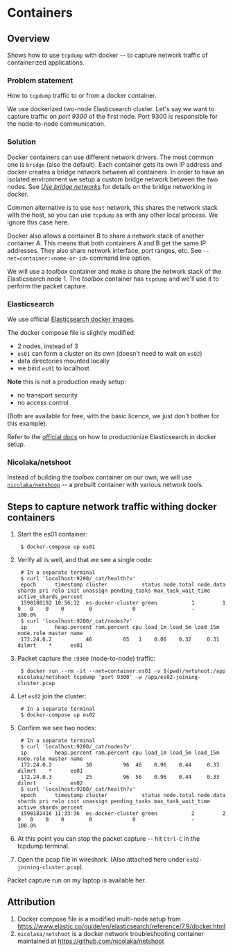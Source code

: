 # Containers

## Overview

Shows how to use `tcpdump` with docker -- to capture network traffic of containerized applications.

### Problem statement

How to `tcpdump` traffic to or from a docker container.

We use dockerized two-node Elasticsearch cluster. Let's say we want to capture traffic on _port 9300_ of the first node. Port 9300 is responsible for the node-to-node communication. 

### Solution

Docker containers can use different network drivers. The most common one is `bridge` (also the default). Each container gets its own IP address and docker creates a bridge network between all containers. In order to have an isolated environment we setup a custom bridge network between the two nodes. See [_Use bridge networks_](https://docs.docker.com/network/bridge/) for details on the bridge networking in docker.

Common alternative is to use `host` network, this shares the network stack with the host, so you can use `tcpdump` as with any other local process. We ignore this case here.

Docker also allows a container B to share a network stack of another container A. This means that both containers A and B get the same IP addresses. They also share network interface, port ranges, etc. See `--net=container:<name-or-id>` command line option.

We will use a _toolbox_ container and make is share the network stack of the Elasticsearch node 1. The _toolbox_ container has `tcpdump` and we'll use it to perform the packet capture.

### Elasticsearch  

We use official [Elasticsearch docker images](https://www.elastic.co/guide/en/elasticsearch/reference/current/docker.html).

The docker compose file is slightly modified:
- 2 nodes, instead of 3
- `es01` can form a cluster on its own (doesn't need to wait on `es02`)
- data directories mounted locally
- we bind `es01` to localhost

**Note** this is not a production ready setup:
- no transport security
- no access control

(Both are available for free, with the basic licence, we just don't bother for this example).

Refer to the [official docs](https://www.elastic.co/guide/en/elasticsearch/reference/current/docker.html#docker-prod-prerequisites) on how to productionize Elasticsearch in docker setup. 

### Nicolaka/netshoot

Instead of building the _toolbox_ container on our own, we will use [`nicolaka/netshoop`](https://github.com/nicolaka/netshoot) -- a prebuilt container with various network tools.


## Steps to capture network traffic withing docker containers

1. Start the es01 container:

        $ docker-compose up es01

2. Verify all is well, and that we see a single node:

        # In a separate terminal
        $ curl 'localhost:9200/_cat/health?v'
        epoch      timestamp cluster           status node.total node.data shards pri relo init unassign pending_tasks max_task_wait_time active_shards_percent
        1598180192 10:56:32  es-docker-cluster green           1         1      0   0    0    0        0             0                  -                100.0%
        $ curl 'localhost:9200/_cat/nodes?v'
        ip         heap.percent ram.percent cpu load_1m load_5m load_15m node.role master name
        172.24.0.2           46          65   1    0.06    0.32     0.31 dilmrt    *      es01

3. Packet capture the `:9300` (node-to-node) traffic:

        $ docker run --rm -it --net=container:es01 -v $(pwd)/netshoot:/app nicolaka/netshoot tcpdump 'port 9300' -w /app/es02-joining-cluster.pcap

4. Let `es02` join the cluster:

        # In a separate terminal
        $ docker-compose up es02

5. Confirm we see two nodes:
        
        # In a separate terminal
        $ curl 'localhost:9200/_cat/nodes?v'
        ip         heap.percent ram.percent cpu load_1m load_5m load_15m node.role master name
        172.24.0.2           30          96  46    0.96    0.44     0.33 dilmrt    *      es01
        172.24.0.3           25          96  56    0.96    0.44     0.33 dilmrt    -      es02
        $ curl 'localhost:9200/_cat/health?v'
        epoch      timestamp cluster           status node.total node.data shards pri relo init unassign pending_tasks max_task_wait_time active_shards_percent
        1598182416 11:33:36  es-docker-cluster green           2         2      0   0    0    0        0             0                  -                100.0%

6. At this point you can stop the packet capture -- hit `Ctrl-C` in the tcpdump terminal.

7. Open the pcap file in wireshark. (Also attached here under `es02-joining-cluster.pcap`).

Packet capture run on my laptop is available her.


## Attribution

1. Docker compose file is a modified multi-node setup from https://www.elastic.co/guide/en/elasticsearch/reference/7.9/docker.html
2. `nicolaka/netshoot` is a docker network troubleshooting container maintained at https://github.com/nicolaka/netshoot